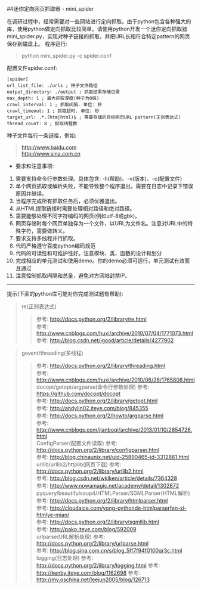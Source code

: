 ##迷你定向网页抓取器 - mini_spider

在调研过程中，经常需要对一些网站进行定向抓取。由于python包含各种强大的库，使用python做定向抓取比较简单。请使用python开发一个迷你定向抓取器mini_spider.py，实现对种子链接的抓取，并把URL长相符合特定pattern的网页保存到磁盘上。
程序运行:
> python mini_spider.py -c spider.conf 

配置文件spider.conf:
```vim
[spider] 
url_list_file: ./urls ; 种子文件路径 
output_directory: ./output ; 抓取结果存储目录 
max_depth: 1 ; 最大抓取深度(种子为0级) 
crawl_interval: 1 ; 抓取间隔. 单位: 秒 
crawl_timeout: 1 ; 抓取超时. 单位: 秒 
target_url: .*.(htm|html)$ ; 需要存储的目标网页URL pattern(正则表达式) 
thread_count: 8 ; 抓取线程数 
```

种子文件每行一条链接，例如: 
> http://www.baidu.com</br>
> http://www.sina.com.cn</br>

- 要求和注意事项:
1. 需要支持命令行参数处理。具体包含: -h(帮助)、-v(版本)、-c(配置文件)
2. 单个网页抓取或解析失败，不能导致整个程序退出。需要在日志中记录下错误原因并继续。
3. 当程序完成所有抓取任务后，必须优雅退出。
4. 从HTML提取链接时需要处理相对路径和绝对路径。
5. 需要能够处理不同字符编码的网页(例如utf-8或gbk)。
6. 网页存储时每个网页单独存为一个文件，以URL为文件名。注意对URL中的特殊字符，需要做转义。
7. 要求支持多线程并行抓取。
8. 代码严格遵守百度python编码规范
9. 代码的可读性和可维护性好。注意模块、类、函数的设计和划分
10. 完成相应的单元测试和使用demo。你的demo必须可运行，单元测试有效而且通过
11. 注意控制抓取间隔和总量，避免对方网站封禁IP。

***

提示(下面的python库可能对你完成测试题有帮助):

> re(正则表达式)
>> 参考: http://docs.python.org/2/library/re.html</br>
>> 参考: http://www.cnblogs.com/huxi/archive/2010/07/04/1771073.html</br>
>> 参考: http://blog.csdn.net/jgood/article/details/4277902</br>

> gevent/threading(多线程)
>> 参考: http://docs.python.org/2/library/threading.html</br>
>> 参考: http://www.cnblogs.com/huxi/archive/2010/06/26/1765808.html</br>
> docopt/getopt/argparse(命令行参数处理)
>> 参考: https://github.com/docopt/docopt</br>
>> 参考: http://docs.python.org/2/library/getopt.html</br>
>> 参考: http://andylin02.iteye.com/blog/845355</br>
>> 参考: http://docs.python.org/2/howto/argparse.html</br>
>> 参考: http://www.cnblogs.com/jianboqi/archive/2013/01/10/2854726.html</br>
> ConfigParser(配置文件读取)
>> 参考: http://docs.python.org/2/library/configparser.html</br>
>> 参考: http://blog.chinaunix.net/uid-25890465-id-3312861.html</br>
> urllib/urllib2/httplib(网页下载)
>> 参考: http://docs.python.org/2/library/urllib2.html</br>
>> 参考: http://blog.csdn.net/wklken/article/details/7364328</br>
>> 参考: http://www.nowamagic.net/academy/detail/1302872</br>
> pyquery/beautifulsoup4/HTMLParser/SGMLParser(HTML解析)
>> 参考: http://docs.python.org/2/library/htmlparser.html</br>
>> 参考: http://cloudaice.com/yong-pythonde-htmlparserfen-xi-htmlye-mian/</br>
>> 参考: http://docs.python.org/2/library/sgmllib.html</br>
>> 参考: http://pako.iteye.com/blog/592009</br>
> urlparse(URL解析处理)
>> 参考: http://docs.python.org/2/library/urlparse.html</br>
>> 参考: http://blog.sina.com.cn/s/blog_5ff7f94f0100qr3c.html</br>
> logging(日志处理)
>> 参考: http://docs.python.org/2/library/logging.html
>> 参考: http://kenby.iteye.com/blog/1162698
>> 参考: http://my.oschina.net/leejun2005/blog/126713
